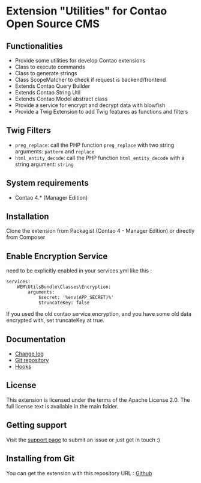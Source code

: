 Extension "Utilities" for Contao Open Source CMS
======================

Functionalities
-------------------
 * Provide some utilities for develop Contao extensions
 * Class to execute commands
 * Class to generate strings
 * Class ScopeMatcher to check if request is backend/frontend
 * Extends Contao Query Builder
 * Extends Contao String Util
 * Extends Contao Model abstract class
 * Provide a service for encrypt and decrypt data with blowfish
 * Provide a Twig Extension to add Twig features as functions and filters

Twig Filters
-------------------
 * `preg_replace`: call the PHP function `preg_replace` with two string arguments: `pattern` and `replace`
 * `html_entity_decode`: call the PHP function `html_entity_decode` with a string argument: `string`

System requirements
-------------------

 * Contao 4.* (Manager Edition)

Installation
------------

Clone the extension from Packagist (Contao 4 - Manager Edition) or directly from Composer

Enable Encryption Service
------------
need to be explicitly enabled in your services.yml like this :
```YML
services:
    WEM\UtilsBundle\Classes\Encryption:
        arguments:
            $secret: '%env(APP_SECRET)%'
            $truncateKey: false
```
If you used the old contao service encryption, and you have some old data encrypted with, set truncateKey at true.

Documentation
-------------

 * [Change log][1]
 * [Git repository][2]
 * [Hooks][4]

License
-------

This extension is licensed under the terms of the Apache License 2.0. The full license text is
available in the main folder.

Getting support
---------------

Visit the [support page][3] to submit an issue or just get in touch :)


Installing from Git
-------------------

You can get the extension with this repository URL : [Github][2]

[1]: CHANGELOG.md
[2]: https://github.com/web-ex-machina/contao-utils
[3]: https://github.com/web-ex-machina/contao-utils/issues
[4]: /docs/HOOKS.md